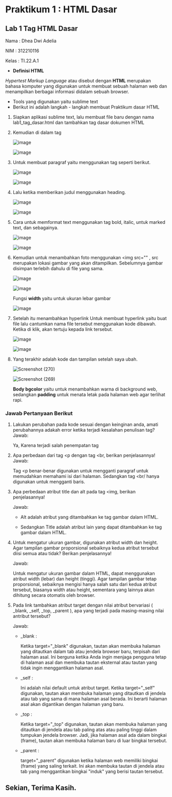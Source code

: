 # Praktikum 1 : HTML Dasar
## Lab 1 Tag HTML Dasar

Nama : Dhea Dwi Adelia

NIM : 312210116

Kelas : TI.22.A.1

- __Definisi HTML__

 _Hypertest Markup Language_ atau disebut dengan __HTML__ merupakan bahasa komputer yang digunakan untuk membuat sebuah halaman web dan menampilkan berbagai informasi didalam sebuah browser.

- Tools yang digunakan yaitu sublime text
- Berikut ini adalah langkah - langkah membuat Praktikum dasar HTML

1. Siapkan aplikasi sublime text, lalu membuat file baru dengan nama lab1_tag_dasar.html dan tambahkan tag dasar dokumen HTML
2. Kemudian di dalam tag <title> ketik text untuk menampilkan judul browser, dan diakhiri dengan </title>
  
   ![image](https://github.com/adeliadhea06/Lab1Web/assets/115794875/c92e3f93-c701-4661-84a9-8d2efbc7f1a1)

   ![image](https://github.com/adeliadhea06/Lab1Web/assets/115794875/5d28ac76-3844-4ce2-9851-9348387a0d09)

3. Untuk membuat paragraf yaitu menggunakan tag seperti berikut.

   ![image](https://github.com/adeliadhea06/Lab1Web/assets/115794875/dd8837f2-5384-40c1-b61e-ac954d991b6f)

   ![image](https://github.com/adeliadhea06/Lab1Web/assets/115794875/5e71d5a2-e90e-4b13-9c35-5418f132f7e0)

4. Lalu ketika memberikan judul menggunakan heading.

   ![image](https://github.com/adeliadhea06/Lab1Web/assets/115794875/4a74bbc4-33f1-4b3f-b7aa-54b6d9895837)

   ![image](https://github.com/adeliadhea06/Lab1Web/assets/115794875/7979d02d-1533-43e8-b316-8ea28f6e8921)

5. Cara untuk memformat text menggunakan tag bold, italic, untuk marked text, dan sebagainya.

   ![image](https://github.com/adeliadhea06/Lab1Web/assets/115794875/40a1b1c6-6cea-44d2-9396-6fcb1cf2a236)

   ![image](https://github.com/adeliadhea06/Lab1Web/assets/115794875/72d57124-9d55-46b4-a74f-1e7f1029dac8)

6. Kemudian untuk menambahkan foto menggunakan <img src="" , src merupakan lokasi gambar yang akan ditampilkan. Sebelumnya gambar disimpan terlebih dahulu di file yang sama.

   ![image](https://github.com/adeliadhea06/Lab1Web/assets/115794875/05133602-03c1-4745-8165-496799326f9b)

   ![image](https://github.com/adeliadhea06/Lab1Web/assets/115794875/54bcbac4-64a9-4e46-99e5-f15cde38b48e)

   Fungsi __width__ yaitu untuk ukuran lebar gambar

   ![image](https://github.com/adeliadhea06/Lab1Web/assets/115794875/bc05b0cf-9562-4219-b14e-f71cc8db8760)

7. Setelah itu menambahkan hyperlink
   Untuk membuat hyperlink yaitu buat file lalu cantumkan nama file tersebut menggunakan kode dibawah. Ketika di klik, akan tertuju kepada link tersebut.

   ![image](https://github.com/adeliadhea06/Lab1Web/assets/115794875/818ec453-b5ca-46e3-ad91-966bbb94a790)

   ![image](https://github.com/adeliadhea06/Lab1Web/assets/115794875/c29d2973-9dc5-4551-aa6d-a9beaa7aa2f5)

8. Yang terakhir adalah kode dan tampilan setelah saya ubah.

   ![Screenshot (270)](https://github.com/adeliadhea06/Lab1Web/assets/115794875/705561ab-c99d-4082-950e-f013440588fb)

   ![Screenshot (269)](https://github.com/adeliadhea06/Lab1Web/assets/115794875/677ce1c5-2e56-46e8-9ac7-fbe3f4349302)

   __Body bgcolor__ yaitu untuk menambahkan warna di background web, sedangkan __padding__ untuk menata letak pada halaman web agar terlihat rapi.

### Jawab Pertanyaan Berikut
   1. Lakukan perubahan pada kode sesuai dengan keinginan anda, amati perubahannya adakah error ketika terjadi kesalahan penulisan tag?
      Jawab:
      
      Ya, Karena terjadi salah penempatan tag
      
   3. Apa perbedaan dari tag <p dengan tag <br, berikan penjelasannya!
      Jawab:
      
      Tag <p benar-benar digunakan untuk mengganti paragraf untuk memudahkan memahami isi dari halaman. Sedangkan tag <br/ hanya digunakan untuk mengganti baris.
      
   5. Apa perbedaan atribut title dan alt pada tag <img, berikan penjelasannya!

      Jawab:

      - Alt adalah atribut yang ditambahkan ke tag gambar dalam HTML.

      - Sedangkan Title adalah atribut lain yang dapat ditambahkan ke tag gambar dalam HTML.
        
   7. Untuk mengatur ukuran gambar, digunakan atribut width dan height. Agar tampilan gambar proporsional sebaiknya kedua atribut tersebut diisi semua atau tidak? Berikan penjelasannya!

      Jawab:

      Untuk mengatur ukuran gambar dalam HTML, dapat menggunakan atribut width (lebar) dan height (tinggi). Agar tampilan gambar tetap proporsional, sebaiknya mengisi hanya salah satu dari kedua atribut tersebut, biasanya width atau height, sementara yang lainnya akan dihitung secara otomatis oleh browser.
      
   9. Pada link tambahkan atribut target dengan nilai atribut bervariasi ( _blank, _self, _top, _parent ), apa yang terjadi pada masing-masing nilai antribut tersebut?

      Jawab:

      - _blank :

        Ketika target="_blank" digunakan, tautan akan membuka halaman yang ditautkan dalam tab atau jendela browser baru, terpisah dari halaman asal. Ini berguna ketika Anda ingin menjaga pengguna tetap di halaman asal dan membuka tautan eksternal atau tautan yang tidak ingin menggantikan halaman asal.

      - _self :
          
        Ini adalah nilai default untuk atribut target. Ketika target="_self" digunakan, tautan akan membuka halaman yang ditautkan di jendela atau tab yang sama di mana halaman asal berada. Ini berarti halaman asal akan digantikan dengan halaman yang baru.

      - _top :

        Ketika target="_top" digunakan, tautan akan membuka halaman yang ditautkan di jendela atau tab paling atas atau paling tinggi dalam tumpukan jendela browser. Jadi, jika halaman asal ada dalam bingkai (frame), tautan akan membuka halaman baru di luar bingkai tersebut.

       - _parent :

         target="_parent" digunakan ketika halaman web memiliki bingkai (frame) yang saling terkait. Ini akan membuka tautan di jendela atau tab yang menggantikan bingkai "induk" yang berisi tautan tersebut.

## Sekian, Terima Kasih.
